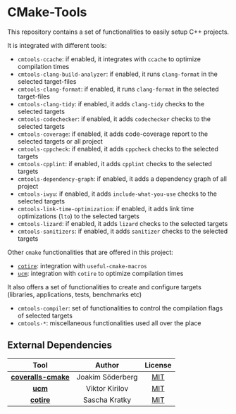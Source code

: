 # CMake-Tools

This repository contains a set of functionalities to easily setup C++ projects.

It is integrated with different tools:

- `cmtools-ccache`: if enabled, it integrates with `ccache` to optimize compilation times
- `cmtools-clang-build-analyzer`: if enabled, it runs `clang-format` in the selected target-files
- `cmtools-clang-format`: if enabled, it runs `clang-format` in the selected target-files
- `cmtools-clang-tidy`: if enabled, it adds `clang-tidy` checks to the selected targets
- `cmtools-codechecker`: if enabled, it adds `codechecker` checks to the selected targets
- `cmtools-coverage`: if enabled, it adds code-coverage report to the selected targets or all project
- `cmtools-cppcheck`: if enabled, it adds `cppcheck` checks to the selected targets
- `cmtools-cpplint`: if enabled, it adds `cpplint` checks to the selected targets
- `cmtools-dependency-graph`: if enabled, it adds a dependency graph of all project
- `cmtools-iwyu`: if enabled, it adds `include-what-you-use` checks to the selected targets
- `cmtools-link-time-optimization`: if enabled, it adds link time optimizations (`lto`) to the selected targets
- `cmtools-lizard`: if enabled, it adds `lizard` checks to the selected targets
- `cmtools-sanitizers`: if enabled, it adds `sanitizer` checks to the selected targets

Other `cmake` functionalities that are offered in this project:

- [`cotire`](https://github.com/sakra/cotire/raw/master/CMake/cotire.cmake): integration with `useful-cmake-macros`
- [`ucm`](https://github.com/onqtam/ucm/raw/master/cmake/ucm.cmake): integration with `cotire` to optimize compilation times

It also offers a set of functionalities to create and configure targets (libraries, applications, tests, benchmarks etc)

- `cmtools-compiler`: set of functionalities to control the compilation flags of selected targets
- `cmtools-*`: miscellaneous functionalities used all over the place

## External Dependencies

|                                 **Tool**                                  |    **Author**    |                                   **License**                                    |
| :-----------------------------------------------------------------------: | :--------------: | :------------------------------------------------------------------------------: |
| **[coveralls-cmake](https://github.com/JoakimSoderberg/coveralls-cmake)** | Joakim Söderberg | [MIT](https://github.com/JoakimSoderberg/coveralls-cmake/blob/master/LICENSE.md) |
|                 **[ucm](https://github.com/onqtam/ucm)**                  |  Viktor Kirilov  |           [MIT](https://github.com/onqtam/ucm/blob/master/LICENSE.txt)           |
|               **[cotire](https://github.com/sakra/cotire)**               |  Sascha Kratky   |                      [MIT](https://github.com/sakra/cotire)                      |
